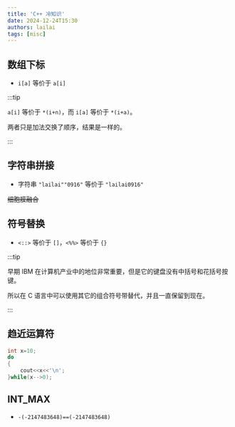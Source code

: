 ```yaml
---
title: 'C++ 冷知识'
date: 2024-12-24T15:30
authors: lailai
tags: [misc]
---
```


<!-- truncate -->

## 数组下标

- `i[a]` 等价于 `a[i]`

:::tip

`a[i]` 等价于 `*(i+n)`，而 `i[a]` 等价于 `*(i+a)`。

两者只是加法交换了顺序，结果是一样的。

:::

## 字符串拼接

- 字符串 `"lailai""0916"` 等价于 `"lailai0916"`

~~细胞膜融合~~

## 符号替换

- `<::>` 等价于 `[]`，`<%%>` 等价于 `{}`

:::tip

早期 IBM 在计算机产业中的地位非常重要，但是它的键盘没有中括号和花括号按键。

所以在 C 语言中可以使用其它的组合符号带替代，并且一直保留到现在。

:::

## 趋近运算符

```cpp
int x=10;
do
{
	cout<<x<<'\n';
}while(x-->0);
```

## INT_MAX

- `-(-2147483648)==(-2147483648)`
